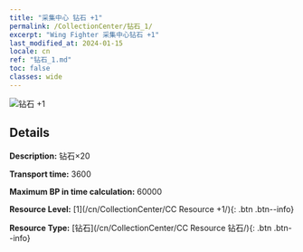 ```yaml
---
title: "采集中心 钻石 +1"
permalink: /CollectionCenter/钻石_1/
excerpt: "Wing Fighter 采集中心钻石 +1"
last_modified_at: 2024-01-15
locale: cn
ref: "钻石_1.md"
toc: false
classes: wide
---
```



![钻石 +1](/images/cc/CC_钻石_1.png)

## Details

  **Description:** 钻石×20

  **Transport time:** 3600

  **Maximum BP in time calculation:** 60000

  **Resource Level:** [1](/cn/CollectionCenter/CC Resource +1/){: .btn .btn--info}

  **Resource Type:** [钻石](/cn/CollectionCenter/CC Resource 钻石/){: .btn .btn--info}

